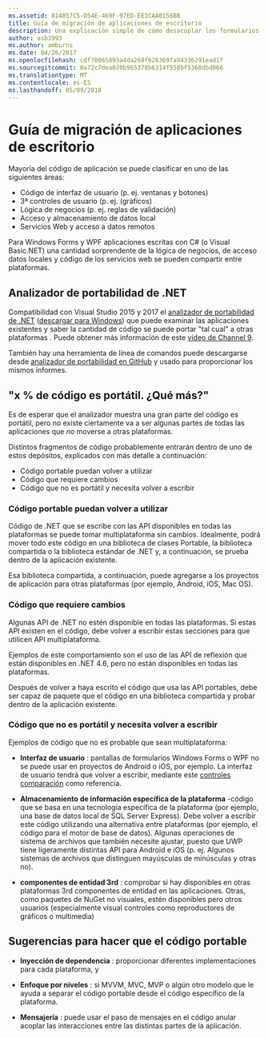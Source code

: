```yaml
---
ms.assetid: 814857C5-D54E-469F-97ED-EE1CAA0156BB
title: Guía de migración de aplicaciones de escritorio
description: Una explicación simple de cómo desacoplar los formularios de Windows existentes o las aplicaciones de WPF para crear aplicaciones multiplataforma para ejecutar en Mac OS, iOS, Android, así como de UWP y Windows 10.
author: asb3993
ms.author: amburns
ms.date: 04/26/2017
ms.openlocfilehash: cdf70065893a4da268f628369fa94336291ead1f
ms.sourcegitcommit: 0a72c7dea020b965378b6314f558bf5360dbd066
ms.translationtype: MT
ms.contentlocale: es-ES
ms.lasthandoff: 05/09/2018
---
```

# <a name="desktop-app-porting-guidance"></a>Guía de migración de aplicaciones de escritorio

Mayoría del código de aplicación se puede clasificar en uno de las siguientes áreas:

* Código de interfaz de usuario (p. ej. ventanas y botones)
* 3ª controles de usuario (p. ej. (gráficos)
* Lógica de negocios (p. ej. reglas de validación)
* Acceso y almacenamiento de datos local
* Servicios Web y acceso a datos remotos

Para Windows Forms y WPF aplicaciones escritas con C# (o Visual Basic.NET) una cantidad sorprendente de la lógica de negocios, de acceso datos locales y código de los servicios web se pueden compartir entre plataformas.

## <a name="net-portability-analyzer"></a>Analizador de portabilidad de .NET

Compatibilidad con Visual Studio 2015 y 2017 el [analizador de portabilidad de .NET](https://docs.microsoft.com/en-us/dotnet/articles/standard/portability-analyzer) ([descargar para Windows](https://marketplace.visualstudio.com/items?itemName=ConnieYau.NETPortabilityAnalyzer)) que puede examinar las aplicaciones existentes y saber la cantidad de código se puede portar "tal cual" a otras plataformas . Puede obtener más información de este [vídeo de Channel 9](https://channel9.msdn.com/Blogs/Seth-Juarez/A-Brief-Look-at-the-NET-Portability-Analyzer).

También hay una herramienta de línea de comandos puede descargarse desde [analizador de portabilidad en GitHub](https://github.com/Microsoft/dotnet-apiport) y usado para proporcionar los mismos informes.

## <a name="x-of-my-code-is-portable-what-next"></a>"x % de código es portátil. ¿Qué más?"

Es de esperar que el analizador muestra una gran parte del código es portátil, pero no existe ciertamente va a ser algunas partes de todas las aplicaciones que _no_ moverse a otras plataformas.

Distintos fragmentos de código probablemente entrarán dentro de uno de estos depósitos, explicados con más detalle a continuación:

* Código portable puedan volver a utilizar
* Código que requiere cambios
* Código que no es portátil y necesita volver a escribir

### <a name="re-useable-portable-code"></a>Código portable puedan volver a utilizar

Código de .NET que se escribe con las API disponibles en todas las plataformas se puede tomar multiplataforma sin cambios. Idealmente, podrá mover todo este código en una biblioteca de clases Portable, la biblioteca compartida o la biblioteca estándar de .NET y, a continuación, se prueba dentro de la aplicación existente.

Esa biblioteca compartida, a continuación, puede agregarse a los proyectos de aplicación para otras plataformas (por ejemplo, Android, iOS, Mac OS).

### <a name="code-that-requires-changes"></a>Código que requiere cambios

Algunas API de .NET no estén disponible en todas las plataformas. Si estas API existen en el código, debe volver a escribir estas secciones para que utilicen API multiplataforma.

Ejemplos de este comportamiento son el uso de las API de reflexión que están disponibles en .NET 4.6, pero no están disponibles en todas las plataformas.

Después de volver a haya escrito el código que usa las API portables, debe ser capaz de paquete que el código en una biblioteca compartida y probar dentro de la aplicación existente.

### <a name="code-that-isnt-portable-and-requires-a-re-write"></a>Código que no es portátil y necesita volver a escribir

Ejemplos de código que no es probable que sean multiplataforma:

- **Interfaz de usuario** : pantallas de formularios Windows Forms o WPF no se puede usar en proyectos de Android o iOS, por ejemplo. La interfaz de usuario tendrá que volver a escribir, mediante este [controles comparación](~/cross-platform/desktop/controls/index.md) como referencia.

- **Almacenamiento de información específica de la plataforma** -código que se basa en una tecnología específica de la plataforma (por ejemplo, una base de datos local de SQL Server Express). Debe volver a escribir este código utilizando una alternativa entre plataformas (por ejemplo, el código para el motor de base de datos).
Algunas operaciones de sistema de archivos que también necesite ajustar, puesto que UWP tiene ligeramente distintas API para Android e iOS (p. ej. Algunos sistemas de archivos que distinguen mayúsculas de minúsculas y otras no).

- **componentes de entidad 3rd** : comprobar si hay disponibles en otras plataformas 3rd componentes de entidad en las aplicaciones. Otras, como paquetes de NuGet no visuales, estén disponibles pero otros usuarios (especialmente visual controles como reproductores de gráficos o multimedia)

## <a name="tips-for-making-code-portable"></a>Sugerencias para hacer que el código portable

- **Inyección de dependencia** : proporcionar diferentes implementaciones para cada plataforma, y

- **Enfoque por niveles** : si MVVM, MVC, MVP o algún otro modelo que le ayuda a separar el código portable desde el código específico de la plataforma.

- **Mensajería** : puede usar el paso de mensajes en el código anular acoplar las interacciones entre las distintas partes de la aplicación.
